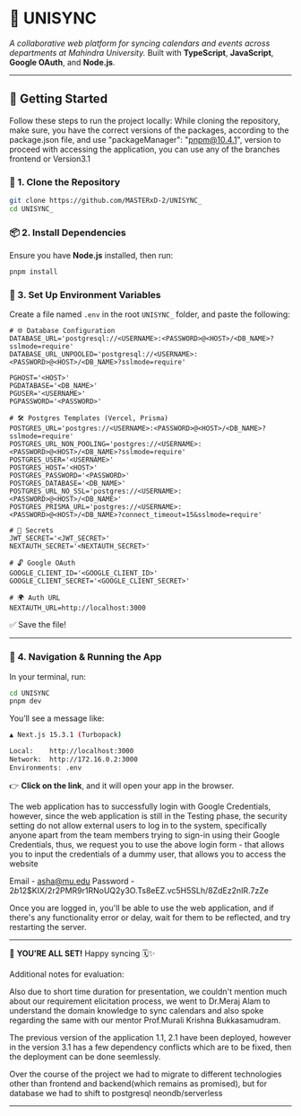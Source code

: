# 🧭 UNISYNC

*A collaborative web platform for syncing calendars and events across departments at Mahindra University.*
Built with **TypeScript**, **JavaScript**, **Google OAuth**, and **Node.js**.

---

## 🚀 Getting Started

Follow these steps to run the project locally:
While cloning the repository, make sure, you have the correct versions of the packages, according to the package.json file, and use "packageManager": "pnpm@10.4.1", version to proceed with accessing the application, you can use any of the branches frontend or Version3.1

### 🔁 1. Clone the Repository

```bash
git clone https://github.com/MASTERxD-2/UNISYNC_
cd UNISYNC_
```

### 📦 2. Install Dependencies

Ensure you have **Node.js** installed, then run:

```bash
pnpm install
```

### 🔐 3. Set Up Environment Variables

Create a file named `.env` in the root `UNISYNC_` folder, and paste the following:

```env
# 🌐 Database Configuration
DATABASE_URL='postgresql://<USERNAME>:<PASSWORD>@<HOST>/<DB_NAME>?sslmode=require'
DATABASE_URL_UNPOOLED='postgresql://<USERNAME>:<PASSWORD>@<HOST>/<DB_NAME>?sslmode=require'

PGHOST='<HOST>'
PGDATABASE='<DB_NAME>'
PGUSER='<USERNAME>'
PGPASSWORD='<PASSWORD>'

# 🛠️ Postgres Templates (Vercel, Prisma)
POSTGRES_URL='postgres://<USERNAME>:<PASSWORD>@<HOST>/<DB_NAME>?sslmode=require'
POSTGRES_URL_NON_POOLING='postgres://<USERNAME>:<PASSWORD>@<HOST>/<DB_NAME>?sslmode=require'
POSTGRES_USER='<USERNAME>'
POSTGRES_HOST='<HOST>'
POSTGRES_PASSWORD='<PASSWORD>'
POSTGRES_DATABASE='<DB_NAME>'
POSTGRES_URL_NO_SSL='postgres://<USERNAME>:<PASSWORD>@<HOST>/<DB_NAME>'
POSTGRES_PRISMA_URL='postgres://<USERNAME>:<PASSWORD>@<HOST>/<DB_NAME>?connect_timeout=15&sslmode=require'

# 🔑 Secrets
JWT_SECRET='<JWT_SECRET>'
NEXTAUTH_SECRET='<NEXTAUTH_SECRET>'

# 🔓 Google OAuth
GOOGLE_CLIENT_ID='<GOOGLE_CLIENT_ID>'
GOOGLE_CLIENT_SECRET='<GOOGLE_CLIENT_SECRET>'

# 🌍 Auth URL
NEXTAUTH_URL=http://localhost:3000
```

✅ Save the file!

---

### 🧭 4. Navigation & Running the App

In your terminal, run:

```bash
cd UNISYNC
pnpm dev
```

You’ll see a message like:

```bash
▲ Next.js 15.3.1 (Turbopack)

Local:    http://localhost:3000
Network:  http://172.16.0.2:3000
Environments: .env
```

👉 **Click on the link**, and it will open your app in the browser.

The web application has to successfully login with Google Credentials, however, since the web application is still in the Testing phase, the security setting do not allow external users to log in to the system, specifically anyone apart from the team members trying to sign-in using their Google Credentials, thus, we request you to use the above login form - that allows you to input the credentials of a dummy user, that allows you to access the website

 Email - asha@mu.edu
 Password - $2b$12$KIX/2r2PMR9r1RNoUQ2y3O.Ts8eEZ.vc5H5SLh/8ZdEz2nIR.7zZe

Once you are logged in, you'll be able to use the web application, and if there's any functionality error or delay, wait for them to be reflected, and try restarting the server.


---

🎉 **YOU’RE ALL SET!**
Happy syncing 🗓️✨


Additional notes for evaluation:

Also due to short time duration for presentation, we couldn't mention much about our requirement elicitation process, we went to Dr.Meraj Alam to understand the domain knowledge to sync calendars and also spoke regarding the same with our mentor Prof.Murali Krishna Bukkasamudram.

The previous version of the application 1.1, 2.1 have been deployed, however in the version 3.1 has a few dependency conflicts which are to be fixed, then the deployment can be done seemlessly. 

Over the course of the project we had to migrate to different technologies other than frontend and backend(which remains as promised), but for database we had to shift to postgresql neondb/serverless 

---


